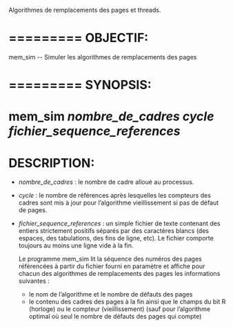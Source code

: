 Algorithmes de remplacements des pages et threads.

=========
OBJECTIF:
=========

mem_sim -- Simuler les algorithmes de remplacements des pages

=========
SYNOPSIS:
=========

mem_sim *nombre_de_cadres* _cycle_ *fichier_sequence_references*
============
DESCRIPTION:
============

* *nombre_de_cadres* : le nombre de cadre alloué au processus.

* _cycle_ : le nombre de références après lesquelles les compteurs
	des cadres sont mis à jour pour l’algorithme vieillissement
	si pas de défaut de pages.
* *fichier_sequence_references* : un simple fichier de texte contenant
	des entiers strictement positifs séparés
	par des caractères blancs (des espaces,
	des tabulations, des fins de ligne, etc).
	Le fichier comporte toujours au moins une
	ligne vide à la fin.
	
	Le programme mem_sim lit la séquence des numéros des pages référencées à partir du
	fichier fourni en paramètre et affiche pour chacun des algorithmes de remplacements
	des pages les informations suivantes :
	- le nom de l’algorithme et le nombre de défauts des pages
	- le contenu des cadres des pages à la fin ainsi que le champs du bit R (horloge)
	ou le compteur (vieillissement) (sauf pour l’algorithme optimal où seul le nombre
	de défauts des pages qui compte)

